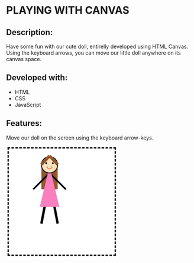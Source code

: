 # PLAYING WITH CANVAS

## Description:

Have some fun with our cute doll, entirelly developed using HTML Canvas. Using the keyboard arrows, you can move our little doll anywhere on its canvas space. 

## Developed with: 

- HTML
- CSS
- JavaScript

## Features:

Move our doll on the screen using the keyboard arrow-keys.

<img height='300px' src='./demo.gif' />
